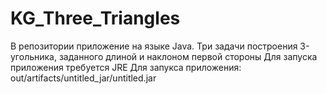 # KG_Three_Triangles
В репозитории приложение на языке Java.
Три задачи построения 3-угольника, заданного длиной и наклоном первой стороны
Для запуска приложения требуется JRE Для запукса приложения: out/artifacts/untitled_jar/untitled.jar
